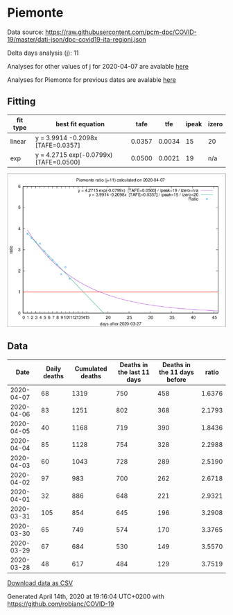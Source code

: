 # Piemonte

Data source: https://raw.githubusercontent.com/pcm-dpc/COVID-19/master/dati-json/dpc-covid19-ita-regioni.json

Delta days analysis (j): 11

Analyses for other values of j for 2020-04-07 are avalable [here](../2020-04-07/README.md)

Analyses for Piemonte for previous dates are avalable [here](../README.md)

## Fitting 
|fit type|best fit equation|tafe|tfe|ipeak|izero|
|-------|-----|--------|------|---|---|
|linear|y = 3.9914 -0.2098x  [TAFE=0.0357]|0.0357|0.0034|15|20|
|exp|y = 4.2715 exp(-0.0799x)  [TAFE=0.0500]|0.0500|0.0021|19|n/a|

![Plot](COVID-19_piemonte_j11_2020-04-07.png)

## Data
|Date|Daily deaths|Cumulated deaths|Deaths in the last 11 days|Deaths in the 11 days before|ratio|
|----|----------|-----------|-------|--------------------|-----|
|2020-04-07|68|1319|750|458|1.6376|
|2020-04-06|83|1251|802|368|2.1793|
|2020-04-05|40|1168|719|390|1.8436|
|2020-04-04|85|1128|754|328|2.2988|
|2020-04-03|60|1043|728|289|2.5190|
|2020-04-02|97|983|700|262|2.6718|
|2020-04-01|32|886|648|221|2.9321|
|2020-03-31|105|854|645|196|3.2908|
|2020-03-30|65|749|574|170|3.3765|
|2020-03-29|67|684|530|149|3.5570|
|2020-03-28|48|617|484|129|3.7519|

[Download data as CSV](COVID-19_piemonte_j11_2020-04-07.csv)

Generated April 14th, 2020 at 19:16:04 UTC+0200 with https://github.com/robianc/COVID-19
